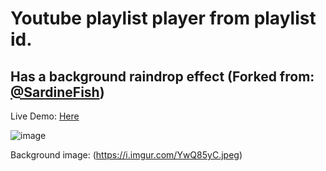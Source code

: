 # Youtube playlist player from playlist id.
## Has a background raindrop effect (Forked from: [@SardineFish](https://github.com/SardineFish/raindrop-fx/tree/master))

Live Demo: [Here](https://rain-yt.vercel.app/)

![image](https://github.com/ankitmeena007/rain_yt/assets/63893740/37c7025c-cef1-4443-b555-c660aa6205a0)


Background image: (https://i.imgur.com/YwQ85yC.jpeg)

